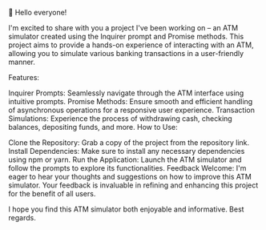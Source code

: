 👋 Hello everyone!

I'm excited to share with you a project I've been working on – an ATM simulator created using the Inquirer prompt and Promise methods. This project aims to provide a hands-on experience of interacting with an ATM, allowing you to simulate various banking transactions in a user-friendly manner.

Features:

Inquirer Prompts: Seamlessly navigate through the ATM interface using intuitive prompts. Promise Methods: Ensure smooth and efficient handling of asynchronous operations for a responsive user experience. Transaction Simulations: Experience the process of withdrawing cash, checking balances, depositing funds, and more. How to Use:

Clone the Repository: Grab a copy of the project from the repository link. Install Dependencies: Make sure to install any necessary dependencies using npm or yarn. Run the Application: Launch the ATM simulator and follow the prompts to explore its functionalities. Feedback Welcome: I'm eager to hear your thoughts and suggestions on how to improve this ATM simulator. Your feedback is invaluable in refining and enhancing this project for the benefit of all users.

I hope you find this ATM simulator both enjoyable and informative. Best regards.